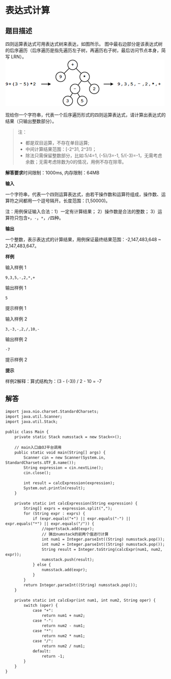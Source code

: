 # 表达式计算

## 题目描述

四则运算表达式可用表达式树来表达，如图所示。 图中最右边部分是该表达式树的后序遍历（后序遍历是指先遍历左子树，再遍历右子树，最后访问节点本身，简写 LRN）。
![](assets/29fd3504f2.png)

现给你一个字符串，代表一个后序遍历形式的四则运算表达式，请计算出表达式的结果（只输出整数部分）。

>   注：
>
>   -   都是双目运算，不存在单目运算;
>   -   中间计算结果范围：[-2^31, 2^31)；
>   -   除法只需保留整数部分，比如:5/4=1, (-5)/3=-1, 5/(-3)=-1，无需考虑余数；无需考虑除数为0的情况，用例不存在除零。

**解答要求**时间限制：1000ms, 内存限制：64MB

**输入**

一个字符串，代表一个四则运算表达式，由若干操作数和运算符组成，操作数、运算符之间都用一个逗号隔开。长度范围：[1,50000)。

注：用例保证输入合法：1）一定有计算结果； 2）操作数是合法的整数； 3）运算符只包含`+`，`-`，`*`，`/`四种。

**输出**

一个整数，表示表达式的计算结果，用例保证最终结果范围：-2,147,483,648 ~ 2,147,483,647。

**样例**

输入样例 1

```
9,3,5,-,2,*,+
```

输出样例 1

```
5
```

提示样例 1

输入样例 2

```
3,-3,-,2,/,10,-
```

输出样例 2

```
-7
```

提示样例 2

**提示**

样例2解释：算式结构为：(3 - (-3)) / 2 - 10 = -7

## 解答

```
import java.nio.charset.StandardCharsets;
import java.util.Scanner;
import java.util.Stack;

public class Main {
    private static Stack numsstack = new Stack<>();

    // main入口由OJ平台调用
    public static void main(String[] args) {
        Scanner cin = new Scanner(System.in, StandardCharsets.UTF_8.name());
        String expression = cin.nextLine();
        cin.close();

        int result = calcExpression(expression);
        System.out.println(result);
    }

    private static int calcExpression(String expression) {
        String[] exprs = expression.split(",");
        for (String expr : exprs) {
            if (expr.equals("+") || expr.equals("-") || expr.equals("*") || expr.equals("/")) {
                //opertstack.add(expr);
                // 弹出numstack的前两个值进行计算
                int num1 = Integer.parseInt((String) numsstack.pop());
                int num2 = Integer.parseInt((String) numsstack.pop());
                String result = Integer.toString(calcExpr(num1, num2, expr));
                numsstack.push(result);
            } else {
                numsstack.add(expr);
            }
        }
        return Integer.parseInt((String) numsstack.pop());
    }

    private static int calcExpr(int num1, int num2, String oper) {
        switch (oper) {
            case "+":
                return num1 + num2;
            case "-":
                return num2 - num1;
            case "*":
                return num2 * num1;
            case "/":
                return num2 / num1;
            default:
                return -1;
        }
    }
}
```